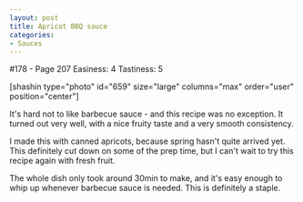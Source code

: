 ```yaml
---
layout: post
title: Apricot BBQ sauce
categories:
- Sauces
---
```


#178 - Page 207
Easiness: 4
Tastiness: 5

[shashin type="photo" id="659" size="large" columns="max" order="user" position="center"]

It's hard not to like barbecue sauce - and this recipe was no exception. It turned out very well, with a nice fruity taste and a very smooth consistency.

I made this with canned apricots, because spring hasn't quite arrived yet. This definitely cut down on some of the prep time, but I can't wait to try this recipe again with fresh fruit.

The whole dish only took around 30min to make, and it's easy enough to whip up whenever barbecue sauce is needed. This is definitely a staple.
